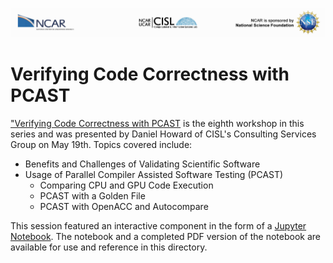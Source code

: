 ![NCAR UCAR Logo](../NCAR_CISL_NSF_banner.jpeg)
# Verifying Code Correctness with PCAST

["Verifying Code Correctness with PCAST](08_PCAST.ipynb) is the eighth workshop in this series and was presented by Daniel Howard of CISL's Consulting Services Group on May 19th. Topics covered include:

* Benefits and Challenges of Validating Scientific Software
* Usage of Parallel Compiler Assisted Software Testing (PCAST)
    * Comparing CPU and GPU Code Execution
    * PCAST with a Golden File  
    * PCAST with OpenACC and Autocompare

This session featured an interactive component in the form of a [Jupyter Notebook](08_PCAST.ipynb). The notebook and a completed PDF version of the notebook are available for use and reference in this directory.